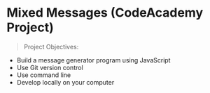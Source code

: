 # Mixed Messages (CodeAcademy Project)

>Project Objectives:

* Build a message generator program using JavaScript
* Use Git version control
* Use command line
* Develop locally on your computer
